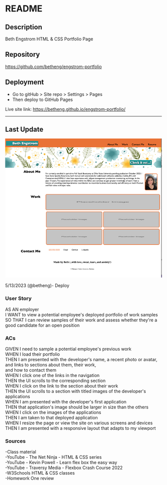 # README
## Description
Beth Engstrom HTML & CSS Portfolio Page

## Repository
https://github.com/betheng/engstrom-portfolio

## Deployment
- Go to gitHub > Site repo > Settings > Pages
- Then deploy to GitHub Pages

Live site link: https://betheng.github.io/engstrom-portfolio/
_____________________________
## Last Update
![Screenshot of site day of upload](./assets/overallSSforReadme.png)

5/13/2023 (@betheng)- Deploy
### User Story
AS AN employer<br />
I WANT to view a potential employee's deployed portfolio of work samples<br />
SO THAT I can review samples of their work and assess whether they're a good candidate for an open position<br />

### ACs
GIVEN I need to sample a potential employee's previous work<br />
WHEN I load their portfolio<br />
THEN I am presented with the developer's name, a recent photo or avatar, and links to sections about them, their work, <br />and how to contact them<br />
WHEN I click one of the links in the navigation<br />
THEN the UI scrolls to the corresponding section<br />
WHEN I click on the link to the section about their work<br />
THEN the UI scrolls to a section with titled images of the developer's applications<br />
WHEN I am presented with the developer's first application<br />
THEN that application's image should be larger in size than the others<br />
WHEN I click on the images of the applications<br />
THEN I am taken to that deployed application<br />
WHEN I resize the page or view the site on various screens and devices<br />
THEN I am presented with a responsive layout that adapts to my viewport

### Sources
-Class material<br />
-YouTube - The Net Ninja - HTML & CSS series<br />
-YouTube - Kevin Powell - Learn flex box the easy way<br />
-YouTube - Traversy Media - Flexbox Crash Course 2022<br />
-W3Schools HTML & CSS classes<br />
-Homework One review<br />